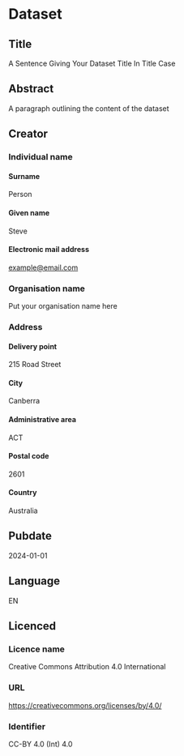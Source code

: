 # Dataset

## Title

A Sentence Giving Your Dataset Title In Title Case

## Abstract

A paragraph outlining the content of the dataset

## Creator

### Individual name

#### Surname

Person

#### Given name

Steve

#### Electronic mail address

example@email.com

### Organisation name

Put your organisation name here

### Address

#### Delivery point

215 Road Street

#### City

Canberra

#### Administrative area

ACT

#### Postal code

2601

#### Country

Australia

## Pubdate

2024-01-01

## Language

EN

## Licenced

### Licence name

Creative Commons Attribution 4.0 International

### URL

https://creativecommons.org/licenses/by/4.0/

### Identifier

CC-BY 4.0 (Int) 4.0

